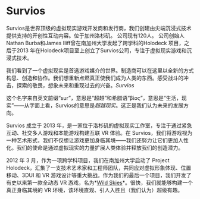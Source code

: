 # Survios

Survios是世界顶级的虚拟现实游戏开发商和发行商，我们创建由尖端沉浸式技术提供支持的开创性互动内容。位于加州洛杉矶。 公司现有120人。 公司创始人Nathan Burba和James Iliff曾在南加州大学发起了跨学科的Holodeck 项目，之后于2013 年在Holodeck项目至上创立了Survios公司，专注于虚拟现实游戏和沉浸式技术。

我们看到了一个虚拟现实是首选游戏媒介的世界。制造商可以在这里以全新的方式构思、创造和协作。我们想重新点燃真正使我们成为人类的东西。感受战斗的冲击，探索的敬畏，想象未来和重现过去的兴奋。*Survios*

这个名字来自英文前缀“sur”，意思是“超越”和希腊语“βίος”，意思是“生活，现实”——从字面上看，Survios的意思是*超越现实*。这正是我们认为未来的发展方向。

Survios 成立于 2013 年，是一家位于洛杉矶的虚拟现实工作室，专注于通过紧急互动、社交多人游戏和本能游戏构建互联 VR 体验。在 Survios，我们将游戏视为一种艺术形式，我们不仅想让游戏更加身临其境——我们还努力让它们更加人性化。我们的使命是通过虚拟现实的力量扩展人类体验并释放我们的创造潜力。

2012 年 3 月，作为一项跨学科项目，我们在南加州大学启动了 Project Holodeck，汇集了一支技术艺术家和工程师团队，共同应对虚拟形象体现、位置移动、3DUI 和 VR 游戏设计等重大挑战。作为我们的最后一个项目，我们开发了有史以来第一款全动态 VR 游戏，名为*[Wild Skies](http://www.polygon.com/gaming/2012/7/23/3177612/project-holodeck-aims-to-make-star-trek-technology-a-reality)*。很快，我们就能够构建一个真正身临其境的 VR 环境，该环境直观、引人入胜且（我们认为）超级有趣。
